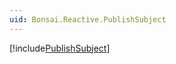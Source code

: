 ```yaml
---
uid: Bonsai.Reactive.PublishSubject
---
```


[!include[PublishSubject](~/articles/subject-publish.md)]